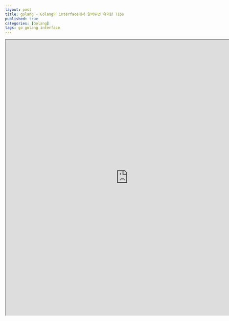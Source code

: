 ```yaml
---
layout: post
title: golang - Golang의 interface에서 알아두면 유익한 Tips
published: true
categories: [Golang]
tags: go golang interface
---
```

<iframe width="800" height="900" src="https://docs.google.com/document/d/e/2PACX-1vRCEvKET_zd1CYL5u6HnR8hqCPtBvrvEIjDE0OCRmTzWDeTmxuqonTrQu2KPUQHUYSDwX5iJnaWoLv0/pub?embedded=true"></iframe>    
  